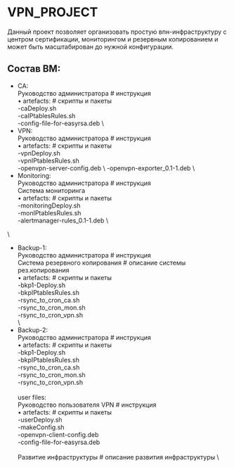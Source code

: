 # VPN_PROJECT
Данный проект позволяет организовать простую впн-инфраструктуру с центром сертификации, мониторингом и резервным копированием и может быть масштабирован до нужной конфигурации.

## Состав ВМ:
- CA:\
         Руководство администратора    	                       # инструкция \
    • artefacts:  				               # скрипты и пакеты \
	-caDeploy.sh \
	-caIPtablesRules.sh \
	-config-file-for-easyrsa.deb \
- VPN: \
	Руководство администратора	          		# инструкция \
    • artefacts:				                # скрипты и пакеты \
	-vpnDeploy.sh \
	-vpnIPtablesRules.sh \
	-openvpn-server-config.deb \ 
	-openvpn-exporter_0.1-1.deb \
- Monitoring: \
	Руководство администратора	         # инструкция \
	Система мониторинга \
    • artefacts:				               # скрипты и пакеты \
	-monitoringDeploy.sh \
	-monIPtablesRules.sh \
	-alertmanager-rules_0.1-1.deb \

\
- Backup-1: \
	Руководство администратора	        # инструкция \
	Система резервного копирования	    # описание системы рез.копирования \
    • artefacts:				              # скрипты и пакеты \
	-bkp1-Deploy.sh \
	-bkpIPtablesRules.sh \
	-rsync_to_cron_ca.sh  \
-rsync_to_cron_mon.sh \
-rsync_to_cron_vpn.sh \
\
- Backup-2:\
 Руководство администратора	          # инструкция \
    • artefacts:				              # скрипты и пакеты \
	-bkp1-Deploy.sh \
	-bkpIPtablesRules.sh \
	-rsync_to_cron_ca.sh \
-rsync_to_cron_mon.sh \
-rsync_to_cron_vpn.sh \
\
user files: \
	Руководство пользователя VPN	      # инструкция \
    • artefacts:				              # скрипты и пакеты \
	-userDeploy.sh \
	-makeConfig.sh \
	-openvpn-client-config.deb \
-config-file-for-easyrsa.deb \
\
Развитие инфраструктуры			          # описание развития инфраструктуры \

